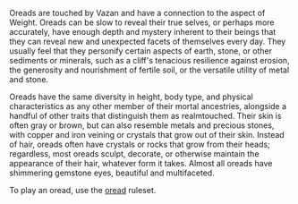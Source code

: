 Oreads are touched by Vazan and have a connection to the aspect of Weight. Oreads can be slow to reveal their true selves, or perhaps more accurately, have enough depth and mystery inherent to their beings that they can reveal new and unexpected facets of themselves every day. They usually feel that they personify certain aspects of earth, stone, or other sediments or minerals, such as a cliff's tenacious resilience against erosion, the generosity and nourishment of fertile soil, or the versatile utility of metal and stone.

Oreads have the same diversity in height, body type, and physical characteristics as any other member of their mortal ancestries, alongside a handful of other traits that distinguish them as realmtouched. Their skin is often gray or brown, but can also resemble metals and precious stones, with copper and iron veining or crystals that grow out of their skin. Instead of hair, oreads often have crystals or rocks that grow from their heads; regardless, most oreads sculpt, decorate, or otherwise maintain the appearance of their hair, whatever form it takes. Almost all oreads have shimmering gemstone eyes, beautiful and multifaceted.

To play an oread, use the [oread](https://2e.aonprd.com/Ancestries.aspx?ID=34) ruleset.
